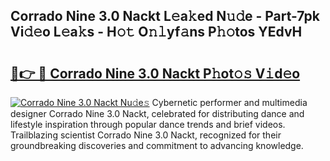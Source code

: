 ## Corrado Nine 3.0 Nackt L𝚎a𝚔ed N𝚞𝚍e - Part-7pk Vi𝚍𝚎o L𝚎a𝚔s - H𝚘𝚝 O𝚗𝚕yf𝚊ns P𝚑𝚘tos YEdvH

# <h2><a href="http://kfeh386.oniu.top/?m=Corrado+Nine+3.0+Nackt">🔗👉 🔴 Corrado Nine 3.0 Nackt P𝚑ot𝚘𝚜 V𝚒d𝚎o</a></h2>

[![Corrado Nine 3.0 Nackt Nu𝚍e𝚜](https://i.imgur.com/0qMVB7G.gif)](http://kfeh386.oniu.top/?m=Corrado+Nine+3.0+Nackt)
Cybernetic performer and multimedia designer Corrado Nine 3.0 Nackt, celebrated for distributing dance and lifestyle inspiration through popular dance trends and brief videos. Trailblazing scientist Corrado Nine 3.0 Nackt, recognized for their groundbreaking discoveries and commitment to advancing knowledge.  
